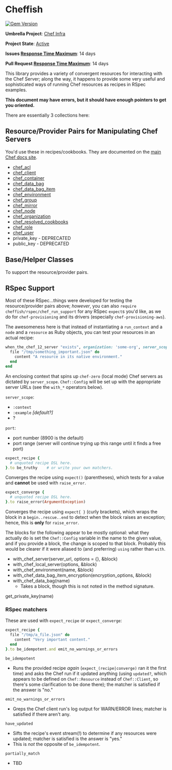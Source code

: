 # Cheffish

[![Gem Version](https://badge.fury.io/rb/cheffish.svg)](http://badge.fury.io/rb/cheffish)

**Umbrella Project**: [Chef Infra](https://github.com/chef/chef-oss-practices/blob/master/projects/chef-infra.md)

**Project State**: [Active](https://github.com/chef/chef-oss-practices/blob/master/repo-management/repo-states.md#active)

**Issues [Response Time Maximum](https://github.com/chef/chef-oss-practices/blob/master/repo-management/repo-states.md)**: 14 days

**Pull Request [Response Time Maximum](https://github.com/chef/chef-oss-practices/blob/master/repo-management/repo-states.md)**: 14 days

This library provides a variety of convergent resources for interacting with the Chef Server; along the way, it happens to provide some very useful and sophisticated ways of running Chef resources as recipes in RSpec examples.

**This document may have errors, but it should have enough pointers to get you oriented.**

There are essentially 3 collections here:

## Resource/Provider Pairs for Manipulating Chef Servers

You'd use these in recipes/cookbooks. They are documented on the [main Chef docs site](https://docs.chef.io).

- [chef_acl](https://docs.chef.io/resources/chef_acl)
- [chef_client](https://docs.chef.io/resources/chef_client)
- [chef_container](https://docs.chef.io/resources/chef_container)
- [chef_data_bag](https://docs.chef.io/resources/chef_data_bag)
- [chef_data_bag_item](https://docs.chef.io/resources/chef_data_bag_item)
- [chef_environment](https://docs.chef.io/resources/chef_environment)
- [chef_group](https://docs.chef.io/resources/chef_group)
- [chef_mirror](https://docs.chef.io/resources/chef_mirror)
- [chef_node](https://docs.chef.io/resources/chef_node)
- [chef_organization](https://docs.chef.io/resources/chef_organization)
- [chef_resolved_cookbooks](https://docs.chef.io/resources/chef_resolved_cookbooks)
- [chef_role](https://docs.chef.io/resources/chef_role)
- [chef_user](https://docs.chef.io/resources/chef_user)
- private_key - DEPRECATED
- public_key - DEPRECATED

## Base/Helper Classes

To support the resource/provider pairs.

## RSpec Support

Most of these RSpec...things were developed for testing the resource/provider pairs above; *however*, you can also `require cheffish/rspec/chef_run_support` for any RSpec `expect`s you'd like, as we do for `chef-provisioning` and its drivers (especially `chef-provisioning-aws`).

The awesomeness here is that instead of instantiating a `run_context` and a `node` and a `resource` as Ruby objects, you can test your resources in an actual recipe:

```ruby
when_the_chef_12_server "exists", organization: 'some-org', server_scope: :context, port: 8900..9000 do
  file "/tmp/something_important.json" do
    content "A resource in its native environment."
  end
end
```

An enclosing context that spins up `chef-zero` (local mode) Chef servers as dictated by `server_scope`. `Chef::Config` will be set up with the appropriate server URLs (see the `with_*` operators below).

`server_scope`:
- `:context`
- `:example` *[default?]*
- ?

`port`:
- port number (8900 is the default)
- port range (server will continue trying up this range until it finds a free port)

```ruby
expect_recipe {
  # unquoted recipe DSL here.
}.to be_truthy    # or write your own matchers.
```

Converges the recipe using `expect()` (parentheses), which tests for a value and **cannot** be used with `raise_error`.

```ruby
expect_converge {
  # unquoted recipe DSL here.
}.to raise_error(ArgumentException)
```

Converges the recipe using `expect{ }` (curly brackets), which wraps the block in a `begin..rescue..end` to detect when the block raises an exception; hence, this is **only** for `raise_error`.

The blocks for the following appear to be mostly optional: what they actually do is set the `Chef::Config` variable in the name to the given value, and if you provide a block, the change is scoped to that block. Probably this would be clearer if it were aliased to (and preferring) `using` rather than `with`.

- with_chef_server(server_url, options = {}, &block)
- with_chef_local_server(options, &block)
- with_chef_environment(name, &block)
- with_chef_data_bag_item_encryption(encryption_options, &block)
- with_chef_data_bag(name)
  - Takes a block, though this is not noted in the method signature.



get_private_key(name)


### RSpec matchers

These are used with `expect_recipe` or `expect_converge`:

```ruby
expect_recipe {
  file "/tmp/a_file.json" do
    content "Very important content."
  end
}.to be_idempotent.and emit_no_warnings_or_errors
```

`be_idempotent`

- Runs the provided recipe *again* (`expect_(recipe|converge)` ran it the first time) and asks the Chef run if it updated anything (using `updated?`, which appears to be defined on `Chef::Resource` instead of `Chef::Client`, so there's some clarification to be done there); the matcher is satisfied if the answer is "no."


`emit_no_warnings_or_errors`

- Greps the Chef client run's log output for WARN/ERROR lines; matcher is satisfied if there aren't any.

`have_updated`

- Sifts the recipe's event stream(!) to determine if any resources were updated; matcher is satisfied is the answer is "yes."
- This is *not* the opposite of `be_idempotent`.

`partially_match`

- TBD
